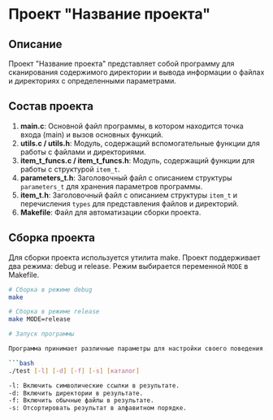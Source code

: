 # Проект "Название проекта"

## Описание
Проект "Название проекта" представляет собой программу для сканирования содержимого директории и вывода информации о файлах и директориях с определенными параметрами.

## Состав проекта
1. **main.c**: Основной файл программы, в котором находится точка входа (main) и вызов основных функций.
2. **utils.c / utils.h**: Модуль, содержащий вспомогательные функции для работы с файлами и директориями.
3. **item_t_funcs.c / item_t_funcs.h**: Модуль, содержащий функции для работы с структурой `item_t`.
4. **parameters_t.h**: Заголовочный файл с описанием структуры `parameters_t` для хранения параметров программы.
5. **item_t.h**: Заголовочный файл с описанием структуры `item_t` и перечисления `types` для представления файлов и директорий.
6. **Makefile**: Файл для автоматизации сборки проекта.

## Сборка проекта
Для сборки проекта используется утилита make. Проект поддерживает два режима: debug и release. Режим выбирается переменной `MODE` в Makefile.

```bash
# Сборка в режиме debug
make

# Сборка в режиме release
make MODE=release

# Запуск программы

Программа принимает различные параметры для настройки своего поведения. Параметры могут быть указаны в любом порядке.

```bash
./test [-l] [-d] [-f] [-s] [каталог]

-l: Включить символические ссылки в результате.
-d: Включить директории в результате.
-f: Включить обычные файлы в результате.
-s: Отсортировать результат в алфавитном порядке.